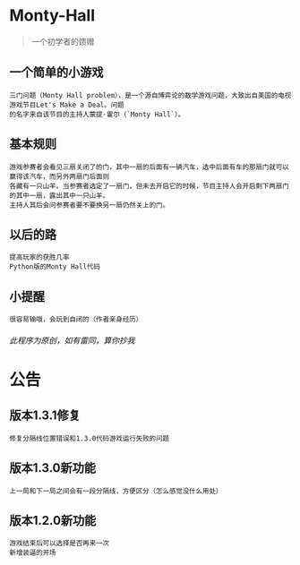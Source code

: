 Monty-Hall
==========
> 一个初学者的馈赠
## 一个简单的小游戏
    三门问题（Monty Hall problem），是一个源自博弈论的数学游戏问题，大致出自美国的电视游戏节目Let's Make a Deal。问题
    的名字来自该节目的主持人蒙提·霍尔（`Monty Hall`）。
## 基本规则
    游戏参赛者会看见三扇关闭了的门，其中一扇的后面有一辆汽车，选中后面有车的那扇门就可以赢得该汽车，而另外两扇门后面则
    各藏有一只山羊。当参赛者选定了一扇门，但未去开启它的时候，节目主持人会开启剩下两扇门的其中一扇，露出其中一只山羊。
    主持人其后会问参赛者要不要换另一扇仍然关上的门。
## 以后的路
    提高玩家的获胜几率
    Python版的Monty Hall代码
## 小提醒
    很容易输哦，会玩到自闭的（作者亲身经历）
###### 此程序为原创，如有雷同，算你抄我
公告
====
## 版本1.3.1修复
    修复分隔线位置错误和1.3.0代码游戏运行失败的问题
## 版本1.3.0新功能
    上一局和下一局之间会有一段分隔线，方便区分（怎么感觉没什么用处）
## 版本1.2.0新功能
    游戏结束后可以选择是否再来一次
    新增装逼的开场
